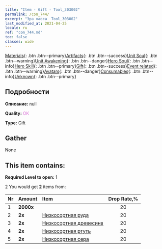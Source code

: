 ```yaml
---
title: "Item - Gift - Tool_303002"
permalink: /con_744/
excerpt: "Эра хаоса  Tool_303002"
last_modified_at: 2021-04-25
locale: ru
ref: "con_744.md"
toc: false
classes: wide
---
```

 [Materials](/ItemsRU/){: .btn .btn--primary}[Artifacts](/ItemsRU/Artifacts/){: .btn .btn--success}[Unit Soul](/ItemsRU/UnitSoul/){: .btn .btn--warning}[Unit Awakening](/ItemsRU/UnitAwakening/){: .btn .btn--danger}[Hero Soul](/ItemsRU/HeroSoul/){: .btn .btn--info}[Hero Skill](/ItemsRU/HeroSkill/){: .btn .btn--primary}[Gift](/ItemsRU/Gift/){: .btn .btn--success}[Event related](/ItemsRU/Events/){: .btn .btn--warning}[Avatars](/ItemsRU/Avatars/){: .btn .btn--danger}[Consumables](/ItemsRU/Consumables/){: .btn .btn--info}[Unknown](/ItemsRU/Unknown/){: .btn .btn--primary}

## Подробности
 **Описание:** null

 **Quality:** <span style="color: #DA70D6">OK</span>

 **Type:** Gift

## Gather

  None

## This item contains:

 **Required Level to open:** 1

 2 You would get **2** items  from:

  | Nr | Amount |     Item    | Drop Rate,% |
  |:---|:-------|:------------|:---------:|
  | 1 |  **2000x** | <i class="fas fa-coins"/> | 20 | 
  | 2 |  **2x** | [Низкосортная руда](/ItemsRU/mat_1/) | 20 | 
  | 3 |  **2x** | [Низкосортная древесина](/ItemsRU/mat_1/) | 20 | 
  | 4 |  **2x** | [Низкосортная ртуть](/ItemsRU/mat_2/) | 20 | 
  | 5 |  **2x** | [Низкосортная сера](/ItemsRU/mat_3/) | 20 | 
